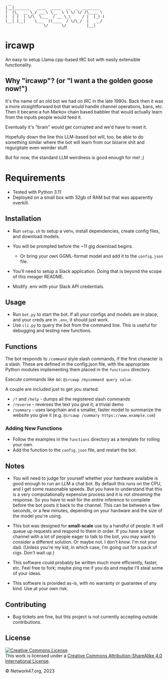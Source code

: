 ```
 __
|__|_______   ____  _____  __  _  ________
|  |\_  __ \_/ ___\ \__  \ \ \/ \/ /\____ \
|  | |  | \/\  \___  / __ \_\     / |  |_) )
|__| |__|    \___  )(____  / \/\_/  |   __/
                 \/      \/         |__|
```

# ircawp

An easy to setup Llama.cpp-based IRC bot with easily extensible functionality.

## Why "ircawp"? (or "I want a the golden goose now!")

It's the name of an old bot we had on IRC in the late 1990s. Back then it was a more straightforward bot that would handle channel operations, bans, etc. Then it
became a fun Markov chain based babbler that would actually learn from the inputs people would feed it.

Eventually it's "brain" would get corrupted and we'd
have to reset it.

Hopefully down the line this LLM-based bot will, too, be able to do something similar where the bot will learn from our bizarre shit and regurgitate even weirder stuff.

But for now, the standard LLM weirdness is good enough for me! ;)

# Requirements

-   Tested with Python 3.11
-   Deployed on a small box with 32gb of RAM but that was apparently overkill.

## Installation

-   Run `setup.sh` to setup a venv, install dependencies, create config files, and download models.

-   You will be prompted before the ~11 gig download begins.

    -   Or bring your own GGML-format model and add it to the `config.json` file.

-   You'll need to setup a Slack application. Doing that is beyond the scope of this meager README.

-   Modify .env with your Slack API credentials.

## Usage

-   Run `bot.py` to start the bot. If all your configs and models are in place, and your creds are in `.env`, it should just work.
-   Use `cli.py` to query the bot from the command line. This is useful for debugging and testing new functions.

## Functions

The bot responds to `/command` style slash commands, if the first character is a slash. These are defined in the config.json file, with the appropriate Python modules implementing them placed in the `functions` directory.

Execute commands like so: `@ircawp /mycommand query value`.

A couple are included just to get you started:

-   `/?` and `/help` - dumps all the registered slash commands
-   `/reverse` - reverses the text you give it; a trivial demo
-   `/summary` - uses langchain and a smaller, faster model to summarize the website you give it (e.g. `@ircawp /summary https://www.example.com`)

### Adding New Functions

-   Follow the examples in the `functions` directory as a template for rolling your own.
-   Add the function to the `config.json` file, and restart the bot.

## Notes

-   You will need to judge for yourself whether your hardware available is good enough to run an LLM a chat bot. By default this runs on the CPU, and I get some reasonable speeds. But you have to understand that this is a very computationally expensive process and it is not _streaming_ the response. So you have to wait for the entire inference to complete before the bot posts it back to the channel. This can be between a few seconds, or a few minutes, depending on your hardware and the size of the model you're using.

-   This bot was designed for **small-scale** use by a handful of people. It will queue up requests and respond to them in order. If you have a large channel with a lot of people eager to talk to the bot, you may want to consider a different solution. Or maybe not. I don't know. I'm not your dad. (Unless you're my kid, in which case, I'm going out for a pack of cigs. Don't wait up.)

-   This software could probably be written much more efficiently, faster, etc. Feel free to fork; maybe ping me if you do and maybe I'll steal some of your ideas.

-   This software is provided as-is, with no warranty or guarantee of any kind. Use at your own risk.

## Contributing

-   Bug tickets are fine, but this project is not currently accepting outside contributions.

## License

<a rel="license" href="http://creativecommons.org/licenses/by-sa/4.0/"><img alt="Creative Commons License" style="border-width:0" src="https://i.creativecommons.org/l/by-sa/4.0/88x31.png" /></a><br />This work is licensed under a <a rel="license" href="http://creativecommons.org/licenses/by-sa/4.0/">Creative Commons Attribution-ShareAlike 4.0 International License</a>.

&copy; Network47.org, 2023
